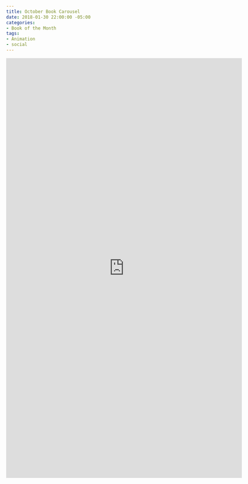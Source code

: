 ```yaml
---
title: October Book Carousel
date: 2018-01-30 22:00:00 -05:00
categories:
- Book of the Month
tags:
- Animation
- social
---
```


<div class="video-vertical">
	<iframe src="https://player.vimeo.com/video/253552296" width="640" height="1138" frameborder="0" webkitallowfullscreen mozallowfullscreen allowfullscreen></iframe>
</div>

